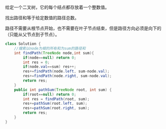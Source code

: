 给定一个二叉树，它的每个结点都存放着一个整数值。

找出路径和等于给定数值的路径总数。

路径不需要从根节点开始，也不需要在叶子节点结束，但是路径方向必须是向下的（只能从父节点到子节点）。

```Java
class Solution {
    //搜索以node为根的所有和为sum的路径和
    int findPath(TreeNode node,int sum){
        if(node==null) return 0;
        int res = 0;
        if(node.val==sum) res++;
        res+=findPath(node.left, sum-node.val);
        res+=findPath(node.right, sum-node.val);
        return res;
    }
    public int pathSum(TreeNode root, int sum) {
        if(root==null) return 0;
        int res = findPath(root, sum);
        res+=pathSum(root.left, sum);
        res+=pathSum(root.right, sum);
        return res;
    }
}
```